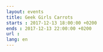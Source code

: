 ```yaml
---
layout: events
title: Geek Girls Carrots
starts : 2017-12-13 18:00:00 +0200
ends : 2017-12-13 22:00:00 +0200
url : 
lang: en
---
```

